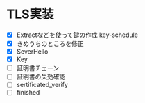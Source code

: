 # TLS実装

- [x] Extractなどを使って鍵の作成 key-schedule
- [x] きめうちのところを修正
- [x] SeverHello
- [x] Key
- [ ] 証明書チェーン
- [ ] 証明書の失効確認
- [ ] sertificated_verify
- [ ] finished
